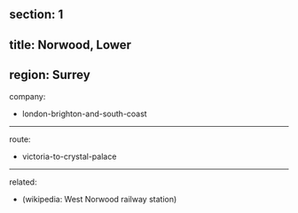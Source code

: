 section: 1
----
title: Norwood, Lower
----
region: Surrey
----
company:
- london-brighton-and-south-coast
----
route:
- victoria-to-crystal-palace
----
related:
- (wikipedia: West Norwood railway station)

